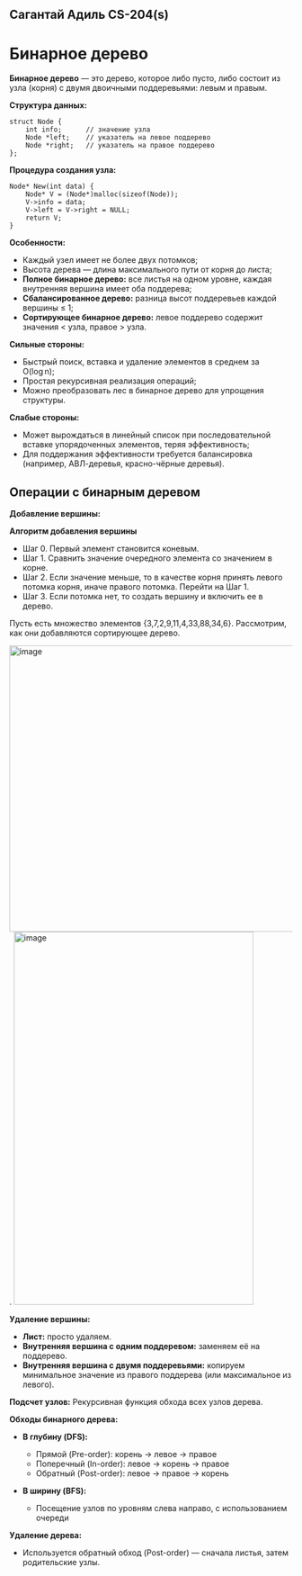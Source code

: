 ## Сагантай Адиль CS-204(s) 
# Бинарное дерево

**Бинарное дерево** — это дерево, которое либо пусто, либо состоит из узла (корня) с двумя двоичными поддеревьями: левым и правым.

**Структура данных:**

    struct Node {
        int info;      // значение узла
        Node *left;    // указатель на левое поддерево
        Node *right;   // указатель на правое поддерево
    };

**Процедура создания узла:**

    Node* New(int data) {
        Node* V = (Node*)malloc(sizeof(Node));
        V->info = data;
        V->left = V->right = NULL;
        return V;
    }

**Особенности:**

- Каждый узел имеет не более двух потомков;
- Высота дерева — длина максимального пути от корня до листа;
- **Полное бинарное дерево:** все листья на одном уровне, каждая внутренняя вершина имеет оба поддерева;
- **Сбалансированное дерево:** разница высот поддеревьев каждой вершины ≤ 1;
- **Сортирующее бинарное дерево:** левое поддерево содержит значения < узла, правое > узла.

**Сильные стороны:**

- Быстрый поиск, вставка и удаление элементов в среднем за O(log n);
- Простая рекурсивная реализация операций;
- Можно преобразовать лес в бинарное дерево для упрощения структуры.

**Слабые стороны:**

- Может вырождаться в линейный список при последовательной вставке упорядоченных элементов, теряя эффективность;
- Для поддержания эффективности требуется балансировка (например, АВЛ-деревья, красно-чёрные деревья).

## Операции с бинарным деревом

**Добавление вершины:**

**Алгоритм добавления вершины**
- Шаг 0. Первый элемент становится коневым.
- Шаг 1. Сравнить значение очередного элемента со значением в корне.
- Шаг 2. Если значение меньше, то в качестве корня принять левого потомка корня, иначе правого потомка. Перейти на Шаг 1.
- Шаг 3. Если потомка нет, то создать вершину и включить ее в дерево.

Пусть есть множество элементов {3,7,2,9,11,4,33,88,34,6}. Рассмотрим, как они добавляются сортирующее дерево.

<img width="690" height="509" alt="image" src="https://github.com/user-attachments/assets/888a1ff5-1f3f-4f06-97ab-ab0201334798" />  . <img width="426" height="663" alt="image" src="https://github.com/user-attachments/assets/ec64e03d-b544-4ec5-93f7-973ae0f7529a" />







**Удаление вершины:**

- **Лист:** просто удаляем.
- **Внутренняя вершина с одним поддеревом:** заменяем её на поддерево.
- **Внутренняя вершина с двумя поддеревьями:** копируем минимальное значение из правого поддерева (или максимальное из левого).

**Подсчет узлов:**
Рекурсивная функция обхода всех узлов дерева.

**Обходы бинарного дерева:**

- **В глубину (DFS):**
    - Прямой (Pre-order): корень → левое → правое
    - Поперечный (In-order): левое → корень → правое
    - Обратный (Post-order): левое → правое → корень

- **В ширину (BFS):**
    - Посещение узлов по уровням слева направо, с использованием очереди

**Удаление дерева:**
- Используется обратный обход (Post-order) — сначала листья, затем родительские узлы.

